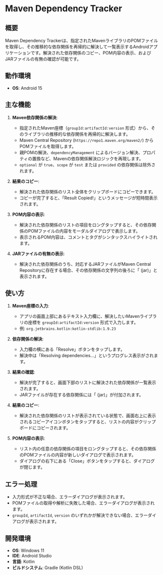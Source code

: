 # Maven Dependency Tracker

## 概要

Maven Dependency Trackerは、指定されたMavenライブラリのPOMファイルを取得し、その推移的な依存関係を再帰的に解決して一覧表示するAndroidアプリケーションです。解決された依存関係のコピー、POM内容の表示、およびJARファイルの有無の確認が可能です。

## 動作環境

*   **OS**: Android 15

## 主な機能

1.  **Maven依存関係の解決**:
    *   指定されたMaven座標（`groupId:artifactId:version` 形式）から、そのライブラリの推移的な依存関係を再帰的に解決します。
    *   Maven Central Repository (`https://repo1.maven.org/maven2/`) からPOMファイルを取得します。
    *   親POMの解決、`dependencyManagement` によるバージョン解決、プロパティの置換など、Mavenの依存関係解決ロジックを再現します。
    *   `optional` が `true`、`scope` が `test` または `provided` の依存関係は除外されます。

2.  **結果のコピー**:
    *   解決された依存関係のリスト全体をクリップボードにコピーできます。
    *   コピーが完了すると、「Result Copied!」というメッセージが短時間表示されます。

3.  **POM内容の表示**:
    *   解決された依存関係のリストの項目をロングタップすると、その依存関係のPOMファイルの内容をモーダルダイアログで表示します。
    *   表示されるPOM内容は、コメントとタグがシンタックスハイライトされます。

4.  **JARファイルの有無の表示**:
    *   解決された依存関係のうち、対応するJARファイルがMaven Central Repositoryに存在する場合、その依存関係の文字列の後ろに「 (jar)」と表示されます。

## 使い方

1.  **Maven座標の入力**:
    *   アプリの画面上部にあるテキスト入力欄に、解決したいMavenライブラリの座標を `groupId:artifactId:version` 形式で入力します。
    *   例: `org.jetbrains.kotlin:kotlin-stdlib:1.9.23`

2.  **依存関係の解決**:
    *   入力欄の横にある「Resolve」ボタンをタップします。
    *   解決中は「Resolving dependencies...」というプログレス表示がされます。

3.  **結果の確認**:
    *   解決が完了すると、画面下部のリストに解決された依存関係が一覧表示されます。
    *   JARファイルが存在する依存関係には「 (jar)」が付加されます。

4.  **結果のコピー**:
    *   解決された依存関係のリストが表示されている状態で、画面右上に表示されるコピーアイコンボタンをタップすると、リストの内容がクリップボードにコピーされます。

5.  **POM内容の表示**:
    *   リスト内の任意の依存関係の項目をロングタップすると、その依存関係のPOMファイルの内容が新しいダイアログで表示されます。
    *   ダイアログの右下にある「Close」ボタンをタップすると、ダイアログが閉じます。

## エラー処理

*   入力形式が不正な場合、エラーダイアログが表示されます。
*   POMファイルの取得や解析に失敗した場合、エラーダイアログが表示されます。
*   `groupId`, `artifactId`, `version` のいずれかが解決できない場合、エラーダイアログが表示されます。

## 開発環境

*   **OS**: Windows 11
*   **IDE**: Android Studio
*   **言語**: Kotlin
*   **ビルドシステム**: Gradle (Kotlin DSL)
